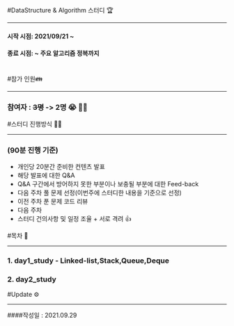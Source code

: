#DataStructure & Algorithm 스터디 🏆
***
#### 시작 시점: 2021/09/21 ~
#### 종료 시점: ~ 주요 알고리즘 정복까지
#
#참가 인원👪
***
### 참여자 : ~~3명~~ -> 2명  😭 👨‍👦

#스터디 진행방식 👨‍💻
***
### (90분 진행 기준) 
* 개인당 20분간 준비한 컨텐츠 발표 
* 해당 발표에 대한 Q&A
* Q&A 구간에서 방어하지 못한 부분이나 보충될 부분에 대한 Feed-back
* 다음 주차 풀 문제 선정(이번주에 스터디한 내용을 기준으로 선정)
* 이전 주차 푼 문제 코드 리뷰
* 다음 주차 
* 스터디 건의사항 및 일정 조율 + 서로 격려 👍


#목차 📃
***
### 1. day1_study - Linked-list,Stack,Queue,Deque
### 2. day2_study



#Update ⚙️
***
####작성일 : 2021.09.29


